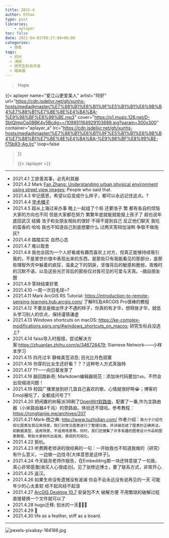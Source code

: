 ```yaml
---
title: 2021-4
author: Ethan
type: post
libraries:
    - aplayer
toc: false
date: 2021-04-01T06:27:09+00:00
categories:
  - 随笔
tags:
  - 杭州
  - 清明
  - 研究生标兵评选
  - 路由器
---
```

> Hope

<!--more-->

{{< aplayer 
name="爱江山更爱美人"
artist="阿虾"
url="https://cdn.jsdelivr.net/gh/xunhs-hosts/media@master/%E7%88%B1%E6%B1%9F%E5%B1%B1%E6%9B%B4%E7%88%B1%E7%BE%8E%E4%BA%BA-%E9%98%BF%E8%99%BE.mp3"
cover="https://p1.music.126.net/D-SblQlmpCq08BK4v5Bcdg==/109951164929103689.jpg?param=300x300"
container="aplayer_a" 
lrc="https://cdn.jsdelivr.net/gh/xunhs-hosts/media@master/%E7%88%B1%E6%B1%9F%E5%B1%B1%E6%9B%B4%E7%88%B1%E7%BE%8E%E4%BA%BA-%E9%98%BF%E8%99%BE-f75b93-Ag.lrc"
loop=false 
>}}<div id="aplayer_a"></div>{{< /aplayer >}}



------------


- 2021.4.1 工欲善其事，必先利其器
- 2021.4.2 Mark [Fan Zhang: Understanding urban physical environment using street view images](https://www.researchgate.net/project/Understanding-urban-physical-environment-using-street-view-images); People who said that.
- 2021.4.3 牢记感恩，希望以后变成什么样子，都可以永远记住这点。?
- 2021.4.4 [学术帽子](https://m.antpedia.com/news/2345366.html)
- 2021.4.5 超从上海过来办事 晚上一起组了个局 还要浩子 繁 都有各自的烦恼 大家的方向也不同 但是大家都在努力 繁繁年底就能就能报上孩子了 超也说年底回武汉 结婚 浩子和女朋友相处的很好 不得不提到自己 反正他们聊天 我吃的蛮香的 哈哈 我也不知道自己到底想要什么 过两天答辩加油鸭 争取不做炮灰?
- 2021.4.6 踏踏实实 自然心态
- 2021.4.7 难以取舍
- 2021.4.8 我也会因为一个人好看或有趣而喜欢上对方，但真正能够持续吸引我的，不是普世价值中表现出来的东西，是那些只有我能看见的那部分，是那些理智外壳中躲着的疯狂，温柔之下的阴戾，坚强背后的敏感和脆弱，夜晚时的沉默不语，以及这些光芒背后的那些仅对我可见的可爱与天真。-摘自朋友圈
- 2021.4.9 答辩结束好累
- 2021.4.10 一周一次羽毛球~?
- 2021.4.11 Mark ArcGIS RS Tutorial: https://introduction-to-remote-sensing-learngis.hub.arcgis.com/ 了解RS及ARCGIS Pro很棒的教程
- 2021.4.12 不要总是做出怀才不遇的样子，你真的有才华，想释放才华，就低头学习别人的优点，保持谨慎谦虚
- 2021.4.13 Windows shortcuts on macOS: https://ke-complex-modifications.pqrs.org/#windows_shortcuts_on_macos; 研究生标兵没选上?
- 2021.4.14 faiss导入时报错，尝试解决方案:https://zhuanlan.zhihu.com/p/346728479; Siamese Network——小样本学习
- 2021.4.15 四月过半 静候美签消息; 目光比月色寂寞
- 2021.4.16 你穿的比女生还好看？？？这种夸人方式真独特
- 2021.4.17 ??——向日葵发芽了
- 2021.4.18 脑回路新奇; Markdown编辑器规范：添加块代码要加`Tab`，不然会出现缩进问题！
- 2021.4.19 校园广播里放到好几首自己喜欢的歌，心情就很好啊😭；博客的Emoji被吃了，全都成问号了?
- 2021.4.20 把闲置的树莓派3B刷了[OpenWrt软路由](https://github.com/SuLingGG/OpenWrt-Rpi)，配置了一番,作为主路由器（小米路由器4千兆）的旁路由。体验还不错哈。参考教程：https://rongtianjie.me/archives/207
- 2021.4.21 Mark-图之典: http://www.tuzhidian.com/ 作者介绍：`致力于介绍可视化图表及其应用场景。我们对常见图表进行了整理归类，并详细总结了图表的正确用法，如数据类型、适用场景、不适用场景等。同时，我们还搜集了许多有趣的图表设计作品和图表教程，帮助大家制作出高效、美观的可视化。`
- 2021.4.22 抵杭。
- 2021.4.23 听费腾老师讲的很经典的一句：一开始我也不知道我做的（研究）有什么意义，一边做一边找寻[大体意思是这样子]。
- 2021.4.24 今天姚尧老师作报告，在Embedding那一块还特意提了一句我，真心非常感激[收买人心很成功]。见了张修远博士，要了联系方式，非常开心.
- 2021.4.25 返汉。
- 2021.4.26 如果生命没有遗憾没有波澜 你会不会永远没有说再见的一天 可能年少的心太柔软 经不起风经不起浪
- 2021.4.27 [ArcGIS Desktop 10.7](https://www.jb51.net/softs/682047.html) 安装包不大 破解方便 不用繁琐的破解过程 直接替换一个文件就可以了
- 2021.4.28 hugo迁移; 划水的一天🤷🏻‍♀️
- 2021.4.29 🏸
- 2021.4.30 life as a feather, stiff as a board.




------------

![pexels-pixabay-164186.jpg](https://img.maocdn.cn/img/2021/04/01/pexels-pixabay-164186.jpg)